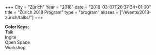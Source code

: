 +++
City = "Zürich"
Year = "2018"
date = "2018-03-07T20:37:34+01:00"
title = "Zürich 2018 Program"
type = "program"
aliases = ["/events/2018-zurich/talks/"]
+++
<div>
<b>Color Keys:</b>
<div class="col-lg-2 col-md-2 program-element program-talk">Talk</div>
<div class="col-lg-2 col-md-2 program-element program-ignite">Ingite</div>
<div class="col-lg-2 col-md-2 program-element program-open-space">Open Space</div>
<div class="col-lg-2 col-md-2 program-element program-workshop">Workshop</div>
</div>
